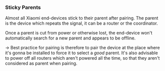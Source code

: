
### Sticky Parents

Almost all Xiaomi end-devices stick to their parent after pairing.
The parent is the device which repeats the signal, it can be a router or the coordinator.

Once a parent is cut from power or otherwise lost, the end-device won't automatically search for a new parent and appears to be offline.

&rarr; Best practice for pairing is therefore to pair the device at the place where it's gonna be installed to force it to select a *good* parent. It's also advisable to power off all routers which aren't powered all the time, so that they aren't considered as parent when pairing.
